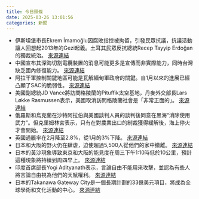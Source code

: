 ```yaml
---
title: 今日頭條
date: 2025-03-26 13:01:56
categories: 新聞            
---
```

- 伊斯坦堡市長Ekrem İmamoğlu因腐敗指控被拘留，引發民眾抗議，抗議活動讓人回想起2013年的Gezi起義。土耳其民眾反抗總統Recep Tayyip Erdoğan的獨裁統治。 [來源連結](https://www.theguardian.com/commentisfree/2025/mar/26/turkey-people-protest-street-authoritarian-leader)
- 中國宣布其深海切割電纜裝置的消息可能更多是宣傳而非實際能力，同時台灣缺乏國內修復能力。 [來源連結](https://asiatimes.com/2025/03/china-brandishes-cutter-for-snipping-deep-sea-cables/)
- 阿拉干軍控制關鍵地區可能是瓦解緬甸軍政府的關鍵。自1月以來的進展已經凸顯了SAC的脆弱性。 [來源連結](https://asiatimes.com/2025/03/arakan-army-holds-the-key-to-breaking-myanmars-junta/)
- 美國副總統JD Vance將訪問格陵蘭的Pituffik太空基地，丹麥外交部長Lars Løkke Rasmussen表示，美國取消訪問格陵蘭社會是「非常正面的」。 [來源連結](https://www.theguardian.com/world/live/2025/mar/26/jd-vance-greenland-denmark-ukraine-russia-black-sea-europe-news-live)
- 俄羅斯和烏克蘭在沙特阿拉伯與美國談判人員的談判後同意在黑海“消除使用武力”。但克里姆林宮表示，只有在對農業出口的制裁獲得緩解後，海上停火才會開始。 [來源連結](https://www.theguardian.com/world/2025/mar/25/russia-and-ukraine-agree-ceasefire-in-black-sea)
- 英國通脹率在2月降至2.8%，從1月的3%下降。 [來源連結](https://www.theguardian.com/business/live/2025/mar/26/uk-inflation-report-cost-of-living-rachel-reeves-spring-statement-stock-markets-pound-business-live)
- 日本和大阪的野火仍在肆虐，迫使超過5,500人從他們的家中撤離。 [來源連結](https://www.japantimes.co.jp/news/2025/03/26/japan/science-health/wildfire-climate-change/)
- 日本的黃沙現象導致東京和大阪的能見度在周三下午1:10時低於10公里，預計這種現象將持續到周四早上。 [來源連結](https://www.japantimes.co.jp/news/2025/03/26/japan/science-health/yellow-sand/)
- 印度首席部長Yogi Adityanath表示，言論自由不能用來攻擊，並認為有些人將言論自由視為他們的天賦權利。 [來源連結](https://www.thehindu.com/news/the-hindu-morning-digest-march-26-2025/article69375653.ece)
- 日本的Takanawa Gateway City是一個長期計劃的33億美元項目，將成為全球學術和文化活動的中心。 [來源連結](https://www.japantimes.co.jp/business/2025/03/26/takanawa-gateway-city/)




